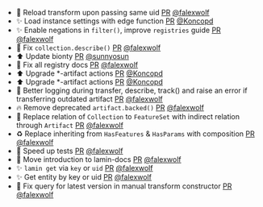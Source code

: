 - 🐛 Reload transform upon passing same uid [PR](https://github.com/laminlabs/lamindb/pull/1915) [@falexwolf](https://github.com/falexwolf)
- ✨ Load instance settings with edge function [PR](https://github.com/laminlabs/lamindb-setup/pull/848) [@Koncopd](https://github.com/Koncopd)
- ✨ Enable negations in `filter()`, improve `registries` guide [PR](https://github.com/laminlabs/lamindb/pull/1913) [@falexwolf](https://github.com/falexwolf)
- 🐛 Fix `collection.describe()` [PR](https://github.com/laminlabs/lamindb/pull/1912) [@falexwolf](https://github.com/falexwolf)
- ⬆️ Update bionty [PR](https://github.com/laminlabs/lamindb/pull/1911) [@sunnyosun](https://github.com/sunnyosun)
- 📝 Fix all registry docs [PR](https://github.com/laminlabs/lamindb/pull/1910) [@falexwolf](https://github.com/falexwolf)
- ⬆️ Upgrade *-artifact actions [PR](https://github.com/laminlabs/lamindb/pull/1909) [@Koncopd](https://github.com/Koncopd)
- ⬆️ Upgrade *-artifact actions [PR](https://github.com/laminlabs/lamindb-setup/pull/849) [@Koncopd](https://github.com/Koncopd)
- 🚸 Better logging during transfer, describe, track() and raise an error if transferring outdated artifact [PR](https://github.com/laminlabs/lamindb/pull/1908) [@falexwolf](https://github.com/falexwolf)
- 🔥 Remove deprecated `artifact.backed()` [PR](https://github.com/laminlabs/lamindb/pull/1907) [@falexwolf](https://github.com/falexwolf)
- 🎨 Replace relation of `Collection` to `FeatureSet` with indirect relation through `Artifact` [PR](https://github.com/laminlabs/lamindb/pull/1905) [@falexwolf](https://github.com/falexwolf)
- ♻️ Replace inheriting from `HasFeatures` & `HasParams` with composition [PR](https://github.com/laminlabs/lamindb/pull/1904) [@falexwolf](https://github.com/falexwolf)
- 👷 Speed up tests [PR](https://github.com/laminlabs/lamindb/pull/1903) [@falexwolf](https://github.com/falexwolf)
- 📝 Move introduction to lamin-docs [PR](https://github.com/laminlabs/lamindb/pull/1902) [@falexwolf](https://github.com/falexwolf)
- ✨ `lamin get` via `key` or `uid` [PR](https://github.com/laminlabs/lamindb/pull/1901) [@falexwolf](https://github.com/falexwolf)
- ✨ Get entity by key or uid [PR](https://github.com/laminlabs/lamin-cli/pull/69) [@falexwolf](https://github.com/falexwolf)
- 🐛 Fix query for latest version in manual transform constructor [PR](https://github.com/laminlabs/lamindb/pull/1900) [@falexwolf](https://github.com/falexwolf)

